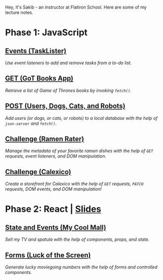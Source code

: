 Hey, it's Sakib - an instructor at Flatiron School. Here are some of my lecture notes.

# Phase 1: JavaScript

## [Events (TaskLister)](phase-1/dom-events)
_Use event listeners to add and remove tasks from a to-do list._

## [GET (GoT Books App)](phase-1/fetch-get)
_Retrieve a list of Game of Thrones books by invoking `fetch()`._

## [POST (Users, Dogs, Cats, and Robots)](phase-1/fetch-post)
_Add users (or dogs, or cats, or robots) to a local database with the help of `json-server` and `fetch()`._

## [Challenge (Ramen Rater)](phase-1/challenge-ramen)
_Manage the metadata of your favorite ramen dishes with the help of `GET` requests, event listeners, and DOM manipulation._

## [Challenge (Calexico)](phase-1/challenge-calexico)
_Create a storefront for Calexico with the help of `GET` requests, `PATCH` requests, DOM events, and DOM manipulation!_

# Phase 2: React | [Slides](phase-2/slides)

## [State and Events (My Cool Mall)](phase-2/state-events)
_Sell my TV and spatula with the help of components, props, and state._

## [Forms (Luck of the Screen)](phase-2/forms)
_Generate lucky moviegoing numbers with the help of forms and controlled components._

